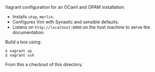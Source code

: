 Vagrant configuration for an OCaml and OPAM installation.

* Installs `utop`, `merlin`.
* Configures Vim with Synastic and sensible defaults.
* Listens on `http://localhost:8000` on the host machine to 
  serve the documentation.

Build a box using:

```
$ vagrant up
$ vagrant ssh
```

From this a checkout of this directory.
